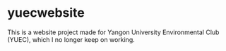 # yuecwebsite
This is a website project made for Yangon University Environmental Club (YUEC), which I no longer keep on working.
